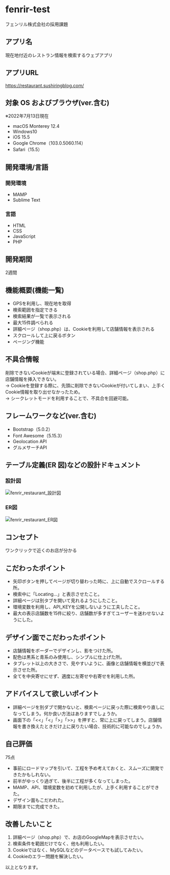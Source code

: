 # fenrir-test
フェンリル株式会社の採用課題

## アプリ名
現在地付近のレストラン情報を検索するウェブアプリ

## アプリURL
https://restaurant.sushiringblog.com/

## 対象 OS およびブラウザ(ver.含む)
※2022年7月13日現在

- macOS Monterey 12.4
- Windows10
- iOS 15.5
- Google Chrome（103.0.5060.114）
- Safari（15.5）

## 開発環境/言語
### 開発環境
- MAMP
- Sublime Text

### 言語
- HTML
- CSS
- JavaScript
- PHP

## 開発期間
2週間

## 機能概要(機能一覧)
- GPSを利用し、現在地を取得
- 検索範囲を指定できる
- 検索結果が一覧で表示される
- 最大15件調べられる
- 詳細ページ（shop.php）は、Cookieを利用して店舗情報を表示される
- スクロールして上に戻るボタン
- ページング機能

## 不具合情報
削除できないCookieが端末に登録されている場合、詳細ページ（shop.php）に店舗情報を挿入できない。  
→ Cookieを登録する際に、先頭に削除できないCookieが付いてしまい、上手くCookie情報を取り出せなかったため。  
→ シークレットモードを利用することで、不具合を回避可能。

## フレームワークなど(ver.含む)
- Bootstrap（5.0.2）
- Font Awesome（5.15.3）
- Geolocation API
- グルメサーチAPI

## テーブル定義(ER 図)などの設計ドキュメント
### 設計図
![fenrir_restaurant_設計図](https://user-images.githubusercontent.com/80729160/178890294-a65ab40a-603a-4749-99e2-1332deb4041a.jpg)

### ER図
![fenrir_restaurant_ER図](https://user-images.githubusercontent.com/80729160/178891183-0ddb4eb4-41de-4c41-abb9-7c34cac9da33.jpg)

## コンセプト
ワンクリックで近くのお店が分かる

## こだわったポイント
- 矢印ボタンを押してページが切り替わった時に、上に自動でスクロールする所。
- 検索中に「Locating…」と表示させたこと。
- 詳細ページは別タブを開いて見れるようにしたこと。
- 環境変数を利用し、API_KEYを公開しないように工夫したこと。
- 最大の表示店舗数を15件に絞り、店舗数が多すぎてユーザーを迷わせないようにした。

## デザイン面でこだわったポイント
- 店舗情報をボーダーでデザインし、影をつけた所。
- 配色は黒系と青系のみ使用し、シンプルに仕上げた所。
- タブレット以上の大きさで、見やすいように、画像と店舗情報を横並びで表示させた所。
- 全てを中央寄せにせず、適度に左寄せや右寄せを利用した所。

## アドバイスして欲しいポイント
- 詳細ページを別ダブで開かないと、検索ページに戻った際に検索やり直しになってしまう。何か良い方法はありますでしょうか。
- 画面下の「<<」「<」「>」「>>」を押すと、常に上に戻ってしまう。店舗情報を書き換えたときだけ上に戻りたい場合、技術的に可能なのでしょうか。

## 自己評価
75点

- 事前にロードマップを引いて、工程を予め考えておくと、スムーズに開発できたかもしれない。
- 前半がゆっくり過ぎて、後半に工程が多くなってしまった。
- MAMP、API、環境変数を初めて利用したが、上手く利用することができた。
- デザイン面もこだわれた。
- 期限までに完成できた。

## 改善したいこと
1. 詳細ページ（shop.php）で、お店のGoogleMapを表示させたい。
2. 検索条件を範囲だけでなく、他も利用したい。
3. Cookieではなく、MySQLなどのデータベースでも試してみたい。
4. Cookieのエラー問題を解決したい。

以上となります。
